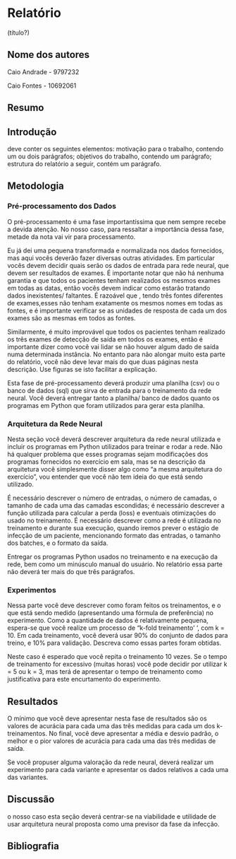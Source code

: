 # Relatório

(título?)

## Nome dos autores

Caio Andrade    -  9797232

Caio Fontes     - 10692061

## Resumo

## Introdução

deve conter os seguintes elementos: motivação para o trabalho, contendo um ou dois parágrafos; objetivos do trabalho, contendo um parágrafo; estrutura do relatório a seguir, contém um parágrafo.

## Metodologia

### Pré-processamento dos Dados

O pré-processamento é uma fase importantíssima que nem sempre recebe a devida atenção. No nosso caso, para ressaltar a importância dessa fase, metade da nota vai vir para processamento.

Eu já dei uma pequena transformada e normalizada nos dados fornecidos, mas aqui vocês deverão fazer diversas outras atividades. Em particular vocês devem decidir quais serão os dados de entrada para rede neural, que devem ser resultados de exames. É importante notar que não há nenhuma garantia e que todos os pacientes tenham realizados os mesmos exames em todas as datas, então vocês devem indicar como estarão tratando dados inexistentes/ faltantes. É razoável que , tendo três fontes diferentes de exames,esses não tenham exatamente os mesmos nomes em todas as fontes, e é importante verificar se as unidades de resposta de cada um dos exames são as mesmas em todos as fontes.

Similarmente, é muito improvável que todos os pacientes tenham realizado os três exames de detecção de saída em todos os exames, então é importante dizer como você vai lidar se não houver algum dado de saída numa determinada instância. No entanto para não alongar muito esta parte do relatório, você não deve levar mais do que duas páginas nesta descrição. Use figuras se isto facilitar a explicação.

Esta fase de pré-processamento deverá produzir uma planilha (csv) ou o banco de dados (sql) que sirva de entrada para o treinamento da rede neural. Você deverá entregar tanto a planilha/ banco de dados quanto os programas em Python que foram utilizados para gerar esta planilha.

### Arquitetura da Rede Neural

Nesta seção você deverá descrever arquitetura da rede neural utilizada e incluir os programas em Python utilizados para treinar e rodar a rede. Não há qualquer problema que esses programas sejam modificações dos programas fornecidos no exercício em sala, mas se na descrição da arquitetura você simplesmente disser algo como “a mesma arquitetura do exercício”, vou entender que você não tem ideia do que está sendo utilizado.

É necessário descrever o número de entradas, o número de camadas, o tamanho de cada uma das camadas escondidas; é necessário descrever a função utilizada para calcular a perda (loss) e eventuais otimizações do usado no treinamento. É necessário descrever como a rede é utilizada no treinamento e durante sua execução, quando iremos prever o estágio de infecção de um paciente, mencionando formato das entradas, o tamanho dos batches, e o formato da saída.

Entregar os programas Python usados no treinamento e na execução da rede, bem como um minúsculo manual do usuário. No relatório essa parte não deverá ter mais do que três parágrafos.

### Experimentos

Nessa parte você deve descrever como foram feitos os treinamentos, e o que está sendo medido (apresentando uma fórmula de preferência) no experimento. Como a quantidade de dados é relativamente pequena, espera-se que você realize um processo de “k-fold treinamento’ ‘, com k = 10. Em cada treinamento, você deverá usar 90% do conjunto de dados para treino, e 10% para validação. Descreva como essas partes foram obtidas.

Neste caso é esperado que você repita o treinamento 10 vezes. Se o tempo de treinamento for excessivo (muitas horas) você pode decidir por utilizar k = 5 ou k = 3, mas terá de apresentar o tempo de treinamento como justificativa para este encurtamento do experimento.

## Resultados

O mínimo que você deve apresentar nesta fase de resultados são os valores de acurácia para cada uma das três medidas para cada um dos k-treinamentos. No final, você deve apresentar a média e desvio padrão, o melhor e o pior valores de acurácia para cada uma das três medidas de saída.

Se você propuser alguma valoração da rede neural, deverá realizar um experimento para cada variante e apresentar os dados relativos a cada uma das variantes.

## Discussão

o nosso caso esta seção deverá centrar-se na viabilidade e utilidade de usar arquitetura neural proposta como uma previsor da fase da infecção.

## Bibliografia
